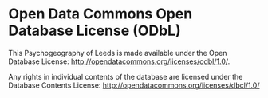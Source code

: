 # Open Data Commons Open Database License (ODbL)

This Psychogeography of Leeds is made available under the Open Database License:
http://opendatacommons.org/licenses/odbl/1.0/.

Any rights in individual contents of the database are licensed under the Database
Contents License: http://opendatacommons.org/licenses/dbcl/1.0/
